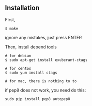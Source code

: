 Installation
------------

First, 

    $ make 

ignore any mistakes, just press ENTER

Then, install depend tools 

    # for debian
	$ sudo apt-get install exuberant-ctags

    # for centos
	$ sudo yum install ctags

    # for mac, there is nothing to to


if pep8 does not work, you need do this:

    sudo pip install pep8 autopep8
